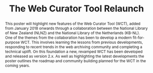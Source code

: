 ---
abstract: This poster will highlight new features of the Web Curator Tool (WCT), added
  from January 2018 onwards through a collaboration between the National Library of
  New Zealand (NLNZ) and the National Library of the Netherlands (KB-NL). One of the
  themes from the collaboration has been to develop a modern fit-for-purpose WCT.
  This involves learning the lessons from previous developments, responding to recent
  trends in the web archiving community and completing a technical uplift. On this
  foundation a new, revamped WCT has been developed and released as version 2.x. As
  well as highlighting the latest developments the poster outlines the roadmap and
  community building planned for the WCT in the coming years.
creators:
- O’Brien, Ben
- van der Hoeven, Jeffrey
date: null
document_url: https://services.phaidra.univie.ac.at/api/object/o:1079788/download
grand_parent: iPRES
institutions: []
keywords: []
landing_page_url: https://phaidra.univie.ac.at/o:1079788
language: eng
layout: publication
license: CC BY 4.0 International
notes_url: null
parent: iPRES 2019
presentation_url: null
publication_type: poster
size: 106014
source_name: iPRES
title: 'The Web Curator Tool Relaunch '
year: 2019
---
